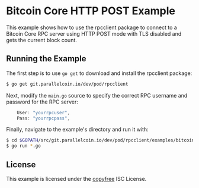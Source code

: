 # Bitcoin Core HTTP POST Example

This example shows how to use the rpcclient package to connect to a Bitcoin Core RPC server using HTTP POST mode with TLS disabled and gets the current block count.

## Running the Example

The first step is to use `go get` to download and install the rpcclient package:

```bash
$ go get git.parallelcoin.io/dev/pod/rpcclient
```

Next, modify the `main.go` source to specify the correct RPC username and password for the RPC server:

```Go
	User: "yourrpcuser",
	Pass: "yourrpcpass",
```

Finally, navigate to the example's directory and run it with:

```bash
$ cd $GOPATH/src/git.parallelcoin.io/dev/pod/rpcclient/examples/bitcoincorehttp
$ go run *.go
```

## License

This example is licensed under the [copyfree](http://copyfree.org) ISC License.
